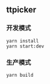 ## ttpicker



### 开发模式

```shell
yarn install
yarn start:dev
```

### 生产模式

```shell
yarn build
```




